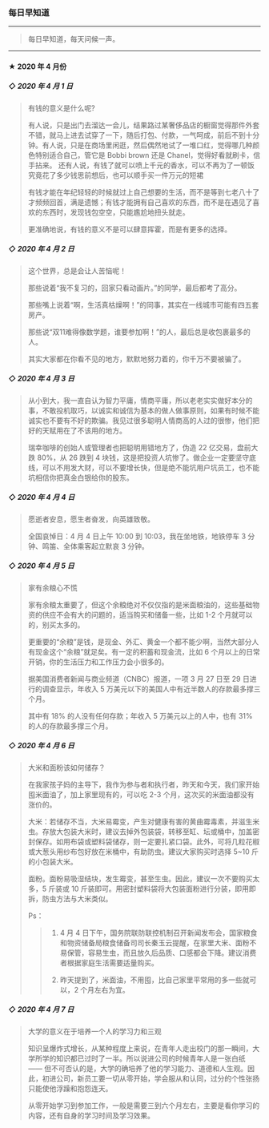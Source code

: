 ### 每日早知道

---
> 每日早知道，每天问候一声。
---

#### ★ 2020 年 4 月份

##### ◇ 2020 年 4 月 1 日
> 有钱的意义是什么呢?
>
> 有人说，只是出门去溜达一会儿，结果路过某奢侈品店的橱窗觉得那件外套不错，就马上进去试穿了一下，随后打包、付款，一气呵成，前后不到十分钟。有人说，只是在商场里闲逛，然后偶然地试了一堆口红，觉得哪几种颜色特别适合自己，管它是 Bobbi brown 还是 Chanel，觉得好看就刷卡，信手拈来。
> 还有人说，有钱了就可以喷上千元的香水，可以不再为了一顿饭究竟花了多少钱思前想后，也可以顺手买一件万元的短裙
>
> 有钱才能在年纪轻轻的时候就过上自己想要的生活，而不是等到七老八十了才频频回首，满是遗憾；有钱才能拥有自己喜欢的东西，而不是在遇见了喜欢的东西时，发现钱包空空，只能尷尬地扭头就走。
>
> 更准确地说，有钱的意义不是可以肆意挥霍，而是有更多的选择。


##### ◇ 2020 年 4 月 2 日
> 这个世界，总是会让人苦恼呢！
>
> 那些说着“我不复习的，回家只看动画片。”的同学，最后都考了高分。
>
> 那些嘴上说着“啊，生活真枯燥啊！”的同事，其实在一线城市可能有四五套房产。
>
> 那些说“双11难得像数学题，谁要参加啊！”的人，最后总是收包裹最多的人。
>
> 其实大家都在你看不见的地方，默默地努力着的，你千万不要被骗了。


##### ◇ 2020 年 4 月 3 日
> 从小到大，我一直自认为智力平庸，情商平庸，所以老老实实做好本分的事，不敢投机取巧，以诚实和诚信为基本的做人做事原则，如果有时候不能诚实也不要有不好的欺骗。我见过很多聪明人情商高的人过的很惨，他们把好的天赋用在了不该用的地方。
>
> 瑞幸咖啡的创始人或管理者也把聪明用错地方了，伪造 22 亿交易，盘前大跌 80%，从 26 跌到 4 块钱，这是把投资人坑惨了。做企业一定要坚守底线，可以不用发大财，可以不要增长快，但是绝不能坑用户坑员工，也不能坑相信你把真金白银给你的股东。 ​​​


##### ◇ 2020 年 4 月 4 日
> 愿逝者安息，愿生者奋发，向英雄致敬。
>
> 全国哀悼日：4 月 4 日上午 10:00 到 10:03，我在坐地铁，地铁停车 3 分钟、鸣笛、全体乘客起立默哀 3 分钟。

##### ◇ 2020 年 4 月 5 日
> 家有余粮心不慌
>
> 家有余粮太重要了，但这个余粮绝对不仅仅指的是米面粮油的，这些基础物资的供应不会有大的问题的，适当购买和储备一些，比如 1-2 个月就可以的，别买太多的。
>
> 更重要的“余粮”是钱，是现金、外汇、黄金一个都不能少啊，当然大部分人有现金这个“余粮”就足矣。有一定的积蓄和现金流，比如 6 个月以上的日常开销，你的生活压力和工作压力会小很多的。
>
> 据美国消费者新闻与商业频道（CNBC）报道，一项 3 月 27 日至 29 日进行的调查显示，年收入 5 万美元以下的美国人中有近半数人的存款最多撑三个月。
>
> 其中有 18% 的人没有任何存款；年收入 5 万美元以上的人中，也有 31% 的人的存款最多撑三个月。 ​​​

##### ◇ 2020 年 4 月 6 日
> 大米和面粉该如何储存？
>
> 在我家孩子妈的主导下，我作为参与者和执行者，昨天和今天，我们家开始囤米面油了，加上家里现有的，可以吃 2-3 个月，这次买的米面油都没有涨价的。
>
> 大米：若储存不当，大米易霉变，产生对健康有害的黄曲霉毒素，并滋生米虫。存放大包装大米时，建议去掉外包装袋，转移至缸、坛或桶中，加盖密封保存。如用布袋或塑料袋储存，则一定要扎紧口袋。此外，可将几粒花椒或大葱头用纱布包好放在米桶中，有助防虫。建议大家购买时选择 5~10 斤的小包装大米。
>
> 面粉。面粉易吸湿结块，发生霉变，甚至生虫。因此，建议一次不要购买太多，5 斤装或 10 斤装即可。用密封塑料袋将大包装面粉进行分装，即用即拆，防虫方法与大米类似。
>
> Ps：
>>
>> 1. 4 月 4 日下午，国务院联防联控机制召开新闻发布会，国家粮食和物资储备局粮食储备司司长秦玉云提醒，在家里大米、面粉不易保管，容易生虫，而且放久后品质、口感都会下降。建议消费者根据家庭生活需要适量购买。
>>
>> 2. 昨天提到了，米面油，不用囤，比自己家里平常用的多一些就可以，2 个月左右为宜。


##### ◇ 2020 年 4 月 7 日
> 大学的意义在于培养一个人的学习力和三观
>
> 知识呈爆炸式增长，从某种程度上来说，在青年人走出校门的那一瞬间，大学所学的知识都已过时了一半。所以说进公司的时候青年人是一张白纸 —— 但不可否认的是，大学的确培养了他的学习能力、道德和人生观。因此，初进公司，新员工要一切从零开始，学会服从和认同，过分的个性张扬只能使他浮躁和抱怨连天。
>
> 从零开始学习到参加工作，一般是需要三到六个月左右，主要是看你学习的内容，还有自身的学习时间及学习效果。
